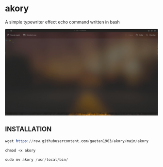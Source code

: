 # akory

A simple typewriter effect echo command written in bash

<img src="https://github.com/gaetan1903/akory/raw/main/akory-preview.gif"/>

## INSTALLATION 

```s 
wget https://raw.githubusercontent.com/gaetan1903/akory/main/akory
```

```s 
chmod +x akory
```

```s 
sudo mv akory /usr/local/bin/
```